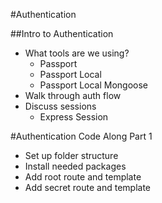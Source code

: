 #Authentication

##Intro to Authentication
*   What tools are we using?
    *   Passport
    *   Passport Local
    *   Passport Local Mongoose
*   Walk through auth flow
*   Discuss sessions
    *   Express Session

#Authentication Code Along Part 1
*   Set up folder structure
*   Install needed packages
*   Add root route and template
*   Add secret route and template